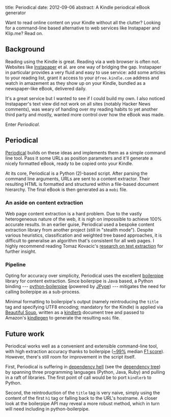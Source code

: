 title: Periodical
date: 2012-09-06
abstract: A Kindle periodical eBook generator

Want to read online content on your Kindle without all the clutter? Looking for
a command-line based alternative to web services like Instapaper and Klip.me?
Read on.

## Background

Reading using the Kindle is great. Reading via a web browser is often not.
Websites like [Instapaper][] et al. are one way of bridging the gap. Instapaper
in particular provides a very fluid and easy to use service: add some articles
to your reading list, grant it access to your `@free.kindle.com` address and
watch in amazement as they show up on your Kindle, bundled as a newspaper-like
eBook, delivered daily.

It's a great service but I wanted to see if I could build my own. I also noticed
Instapaper's text view did not work on all sites (notably Hacker News comments),
was weary of handing over my reading habits to yet another third party and
mostly, wanted more control over how the eBook was made.

Enter *Periodical*.

## Periodical

[Periodical][] builds on these ideas and implements them as a simple command
line tool. Pass it some URLs as position parameters and it'll generate a nicely
formatted eBook, ready to be copied onto your Kindle.

At its core, Periodical is a Python (2)-based script. After parsing the command
line arguments, URLs are sent to a content extractor. Their resulting HTML is
formatted and structured within a file-based document hierarchy. The final eBook
is then generated as a `mobi` file.

### An aside on content extraction

Web page content extraction is a hard problem. Due to the vastly heterogeneous
nature of the web, it is nigh on impossible to achieve 100% accurate results. In
an earlier guise, Periodical used a bespoke content extraction library from
another project (still in "stealth mode"). Despite various heuristics,
classification and weighted tree based approaches, it is difficult to generalise
an algorithm that's consistent for all web pages. I highly recommend reading
Tomaz Kovacic's [research on text extraction][tomaz] for further insight.

### Pipeline

Opting for accuracy over simplicity, Periodical uses the excellent
[boilerpipe][] library for content extraction. Since boilerpipe is Java based, a
Python binding --- [python-boilerpipe][] (powered by [JPype][]) --- mitigates
the need for calling boilerpipe as a sub-process.

Minimal formatting to boilerpipe's output (namely reintroducing the `title` tag
and specifying UTF8 encoding; mandatory for the Kindle) is applied via
[Beautiful Soup][bs], written as a [kindlerb][] document tree and passed to
Amazon's [kindlegen][] to generate the resulting `mobi` file.

## Future work

Periodical works well as a convenient and extensible command-line tool, with
high extraction accuracy thanks to boilerpipe ([~99%][boilerchanges] median [F1
score][f1]). However, there's still room for improvement in the script itself.

First, Periodical is suffering in [dependency hell][dephell] (see the
[dependency tree][deptree]) by spanning three programming languages (Python,
Java, Ruby) and pulling in a raft of libraries. The first point of call would be
to port `kindlerb` to Python.

Second, the reintroduction of the `title` tag is very naive, simply using the
content of the first `h1` tag or falling back to the URL's hostname. A closer
look at the boilerpipe API may reveal a more robust method, which in turn will
need including in python-boilerpipe.

  [bs]: http://www.crummy.com/software/BeautifulSoup/
  [f1]: https://en.wikipedia.org/wiki/F1_score
  [tomaz]: http://tomazkovacic.com/blog/category/text-extraction/
  [jpype]: http://jpype.sourceforge.net/
  [dephell]: https://en.m.wikipedia.org/wiki/Dependency_hell
  [deptree]: /assets/img/periodical-dependency-tree.png
  [kindlerb]: https://github.com/danchoi/kindlerb
  [kindlegen]: https://www.amazon.com/gp/feature.html?docId=1000234621
  [periodical]: https://github.com/tlvince/periodical
  [instapaper]: http://www.instapaper.com/
  [boilerpipe]: https://code.google.com/p/boilerpipe/
  [boilerchanges]: https://code.google.com/p/boilerpipe/source/list
  [python-boilerpipe]: https://github.com/misja/python-boilerpipe
